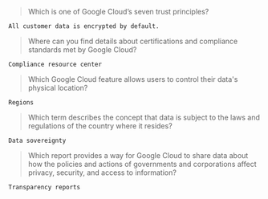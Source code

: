 >Which is one of Google Cloud’s seven trust principles?
```
All customer data is encrypted by default.
```

>Where can you find details about certifications and compliance standards met by Google Cloud?
```
Compliance resource center
```

>Which Google Cloud feature allows users to control their data's physical location?
```
Regions
```

>Which term describes the concept that data is subject to the laws and regulations of the country where it resides?
```
Data sovereignty
```

>Which report provides a way for Google Cloud to share data about how the policies and actions of governments and corporations affect privacy, security, and access to information?
```
Transparency reports
```